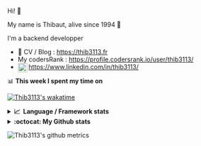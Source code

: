 Hi! 👋

My name is Thibaut, alive since 1994 🍷

I'm a backend developper

-   📝 CV / Blog : https://thib3113.fr
-   My codersRank : https://profile.codersrank.io/user/thib3113/
-   <a href="https://www.linkedin.com/in/thib3113/"><img align="left" alt="Thib3113's Linkedin" width="21px" src="https://raw.githubusercontent.com/peterthehan/peterthehan/master/assets/linkedin.svg" /></a> https://www.linkedin.com/in/thib3113/

📊 **This week I spent my time on**

[![Thib3113's wakatime](https://github-readme-stats.vercel.app/api/wakatime?username=thib3113&layout=default&theme=dracula&langs_count=6&hide_title=true&hide_border=true)](https://wakatime.com/@thib3113)

<details>
  <summary><b>📈&nbsp;&nbsp;Language&nbsp;/&nbsp;Framework stats</b></summary>
  <br/>  
  <a href='https://profile.codersrank.io/user/thib3113/'>
  <img src='http://cr-skills-chart-widget.azurewebsites.net/api/api?username=thib3113&padding=30&skills=php,batchfile,javascript,less,mysql,reactjs,scss,shell,typescript,vue'>
  </a>
</details>

<details>
  <summary><b>:octocat: My Github stats</b></summary>
  <br/>  
  
  <img src="https://github-readme-stats.vercel.app/api?username=thib3113&theme=dracula&show_icons=true&" alt="Thib3113's GitHub stats" />

<!--START_SECTION:activity-->

1. 🎉 Merged PR [#631](https://github.com/thib3113/unifi-client/pull/631) in [thib3113/unifi-client](https://github.com/thib3113/unifi-client)
2. 🎉 Merged PR [#634](https://github.com/thib3113/unifi-client/pull/634) in [thib3113/unifi-client](https://github.com/thib3113/unifi-client)
3. 🎉 Merged PR [#635](https://github.com/thib3113/unifi-client/pull/635) in [thib3113/unifi-client](https://github.com/thib3113/unifi-client)
4. 🎉 Merged PR [#633](https://github.com/thib3113/unifi-client/pull/633) in [thib3113/unifi-client](https://github.com/thib3113/unifi-client)
5. 🎉 Merged PR [#636](https://github.com/thib3113/unifi-client/pull/636) in [thib3113/unifi-client](https://github.com/thib3113/unifi-client)
 <!--END_SECTION:activity-->

</details>

![Thib3113's github metrics](https://gist.githubusercontent.com/thib3113/83a96e16f8bca103f1b0e376186c66ec/raw/github-metrics.svg)
